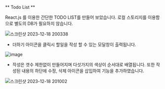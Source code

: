 ** Todo List **

React.js 를 이용한 간단한 TODO LIST를 만들어 보았습니다. 
로컬 스토리지를 이용함으로 별도의 DB가 필요하지 않습니다. 

![스크린샷 2023-12-18 200338](https://github.com/Hi-yeseul/project_todolist/assets/139529559/d09c917f-5e41-4a82-b92b-909b445bb590)


* 더하기 아이콘을 클릭시 할일을 작성 할 수 있는 모달창이 출력됩니다.

![image](https://github.com/Hi-yeseul/project_todolist/assets/139529559/c8439e5c-5059-4597-b6cc-a147e6816178)


* 작성은 갯수 제한없이 만들어지며 다섯가지의 색상이 순서대로 배열됩니다. 
또한 작성된 내용의 하단에 수정, 삭제 아이콘을 삽입하여 기능을 추가하였습니다.

![스크린샷 2023-12-18 201002](https://github.com/Hi-yeseul/project_todolist/assets/139529559/7bfa603d-7799-4f10-9ef7-d142ae05f555)

